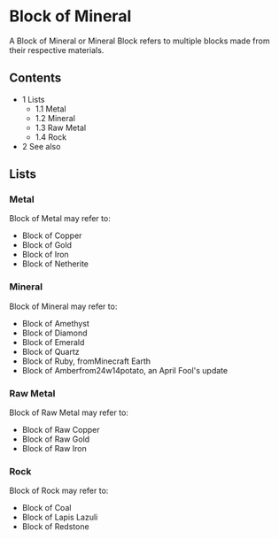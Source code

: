 # Block of Mineral
A Block of Mineral or Mineral Block refers to multiple blocks made from their respective materials.

## Contents
- 1 Lists
	- 1.1 Metal
	- 1.2 Mineral
	- 1.3 Raw Metal
	- 1.4 Rock
- 2 See also

## Lists
### Metal
Block of Metal may refer to:

- Block of Copper
- Block of Gold
- Block of Iron
- Block of Netherite

### Mineral
Block of Mineral may refer to:

- Block of Amethyst
- Block of Diamond
- Block of Emerald
- Block of Quartz
- Block of Ruby, fromMinecraft Earth
- Block of Amberfrom24w14potato, an April Fool's update

### Raw Metal
Block of Raw Metal may refer to:

- Block of Raw Copper
- Block of Raw Gold
- Block of Raw Iron

### Rock
Block of Rock may refer to:

- Block of Coal
- Block of Lapis Lazuli
- Block of Redstone


